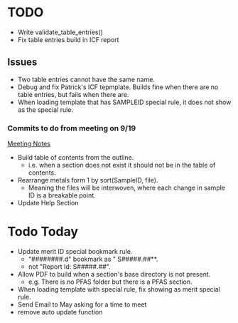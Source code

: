 # TODO

- Write validate_table_entries()
- Fix table entries build in ICF report

## Issues

- Two table entries cannot have the same name.
- Debug and fix Patrick's ICF tepmplate. Builds fine when there are no table entries, but fails when there are.
- When loading template that has SAMPLEID special rule, it does not show as the special rule.

### Commits to do from meeting on 9/19

[Meeting Notes](https://docs.google.com/document/d/1KNUOfTx2cZitwFIFhohV-zp3E4agBitj4SXuCxOgKug/edit?pli=1 "Google Docs")

- Build table of contents from the outline.
  - i.e. when a section does not exist it should not be in the table of contents.
- Rearrange metals form 1 by sort(SampleID, file).
  - Meaning the files will be interwoven, where each change in sample ID is a breakable point.
- Update Help Section


# Todo Today


- Update merit ID special bookmark rule.
  - “########.d" bookmark as " S#####.##**.
  - not "Report Id: S#####.##".
- Allow PDF to build when a section's base directory is not present.
  - e.g. There is no PFAS folder but there is a PFAS section.
- When loading template with special rule, fix showing as merit special rule.
- Send Email to May asking for a time to meet
- remove auto update function
